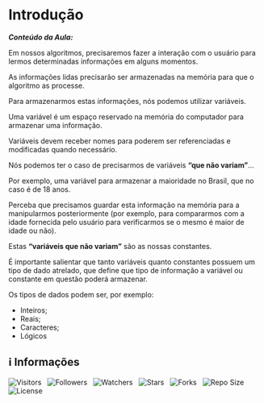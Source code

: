<!-- Título -->
# Introdução

***Conteúdo da Aula:***

Em nossos algoritmos, precisaremos fazer a interação com o usuário para lermos determinadas informações em alguns momentos.

As informações lidas precisarão ser armazenadas na memória para que o algoritmo as processe.

Para armazenarmos estas informações, nós podemos utilizar variáveis.

Uma variável é um espaço reservado na memória do computador para armazenar uma informação.

Variáveis devem receber nomes para poderem ser referenciadas e modificadas quando necessário.

Nós podemos ter o caso de precisarmos de variáveis **“que não variam”**...

Por exemplo, uma variável para armazenar a maioridade no Brasil, que no caso é de 18 anos.

Perceba que precisamos guardar esta informação na memória para a manipularmos posteriormente (por exemplo, para compararmos com a idade fornecida pelo usuário para verificarmos se o mesmo é maior de idade ou não).

Estas **“variáveis que não variam”** são as nossas constantes.

É importante salientar que tanto variáveis quanto constantes possuem um tipo de dado atrelado, que define que tipo de informação a variável ou constante em questão poderá armazenar.

Os tipos de dados podem ser, por exemplo:

* Inteiros;
* Reais;
* Caracteres;
* Lógicos

<!-- Informações -->
## &#8505; Informações

![Visitors](https://api.visitorbadge.io/api/visitors?path=Devsgeeknerd%2Fcla-int-var-con-tip-dad-log-par-pro-com-bas&label=Visitantes&labelColor=%23700070&labelStyle=none&countColor=%23000fff&style=plastic&color=%23ffffff "Total de Visitantes")
&nbsp;
![Followers](https://img.shields.io/github/followers/Devsgeeknerd?style=p&label=Seguidores&labelColor=800080&color=000fff "Total de Seguidores")
&nbsp;
![Watchers](https://img.shields.io/github/watchers/Devsgeeknerd/cla-int-var-con-tip-dad-log-par-pro-com-bas?style=p&label=Observadores&labelColor=800080&color=000fff "Total de Observadores")
&nbsp;
![Stars](https://img.shields.io/github/stars/Devsgeeknerd/cla-int-var-con-tip-dad-log-par-pro-com-bas?style=p&label=Estrelas&labelColor=800080&color=000fff "Total de Estrelas")
&nbsp;
![Forks](https://img.shields.io/github/forks/Devsgeeknerd/cla-int-var-con-tip-dad-log-par-pro-com-bas?style=p&label=Bifurcações&labelColor=800080&color=000fff "Total de Bifurcações")
&nbsp;
![Repo Size](https://img.shields.io/github/repo-size/Devsgeeknerd/cla-int-var-con-tip-dad-log-par-pro-com-bas?style=p&label=Tamanho&labelColor=800080&color=000fff "Tamanho do Repositório")
&nbsp;
![License](https://img.shields.io/github/license/Devsgeeknerd/cla-int-var-con-tip-dad-log-par-pro-com-bas?style=p&label=Licença&labelColor=800080&color=000fff "Licença do Repositório")

